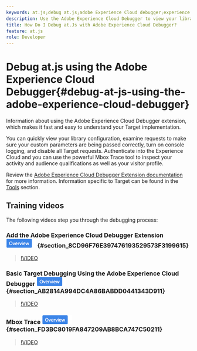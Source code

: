 ```yaml
---
keywords: at.js;debug at.js;adobe Experience Cloud debugger;experience cloud debugger;mbox trace;mbox highlight;debug;debugging
description: Use the Adobe Experience Cloud Debugger to view your library configuration, examine requests, turn on console logging, disable Target call requests, and more.
title: How Do I Debug at.Js with Adobe Experience Cloud Debugger?
feature: at.js
role: Developer
---
```


# Debug at.js using the Adobe Experience Cloud Debugger{#debug-at-js-using-the-adobe-experience-cloud-debugger}

Information about using the Adobe Experience Cloud Debugger extension, which makes it fast and easy to understand your Target implementation.

You can quickly view your library configuration, examine requests to make sure your custom parameters are being passed correctly, turn on console logging, and disable all Target requests. Authenticate into the Experience Cloud and you can use the powerful Mbox Trace tool to inspect your activity and audience qualifications as well as your visitor profile.

Review the [Adobe Experience Cloud Debugger Extension documentation](https://experienceleague.adobe.com/docs/debugger/using/experience-cloud-debugger.html) for more information. Information specific to Target can be found in the [Tools](https://experienceleague.adobe.com/docs/debugger/using/tools.html) section.

## Training videos

The following videos step you through the debugging process:

### Add the Adobe Experience Cloud Debugger Extension ![Overview badge](/help/assets/overview.png) {#section_8CD96F76E397476193529573F3199615}

>[!VIDEO](https://video.tv.adobe.com/v/23114/)

### Basic Target Debugging Using the Adobe Experience Cloud Debugger ![Overview badge](/help/assets/overview.png) {#section_AB2814A994DC4A86BABDD0441343D911}

>[!VIDEO](https://video.tv.adobe.com/v/23115/)

### Mbox Trace ![Overview badge](/help/assets/overview.png) {#section_FD3BC8019FA847209AB8BCA747C50211}

>[!VIDEO](https://video.tv.adobe.com/v/23113/) 
